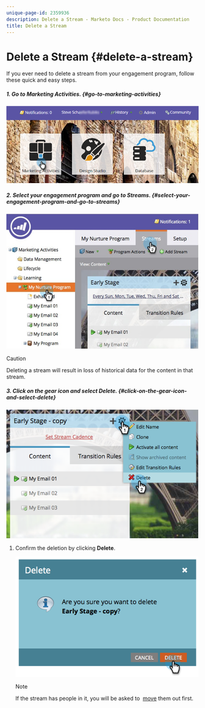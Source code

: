 ```yaml
---
unique-page-id: 2359936
description: Delete a Stream - Marketo Docs - Product Documentation
title: Delete a Stream
---
```


# Delete a Stream {#delete-a-stream}

If you ever need to delete a stream from your engagement program, follow these quick and easy steps.

##### 1. Go to Marketing Activities. {#go-to-marketing-activities}

![](assets/login-marketing-activities-1.png)

##### 2. Select your engagement program and go to&nbsp;Streams. {#select-your-engagement-program-and-go-to-streams}

![](assets/cloneasteam-2.jpg)

>[!CAUTION]
>
>Deleting a stream will result in loss of historical data for the content in that stream.

##### 3. Click on the gear icon and select Delete. {#click-on-the-gear-icon-and-select-delete}

![](assets/image2014-9-15-17-3a47-3a27.png)

1. Confirm the deletion by clicking **Delete**.

   ![](assets/image2014-9-15-17-3a47-3a31.png)

   >[!NOTE]
   >
   >If the stream has people in it, you will be asked to&nbsp; [move](../../../../product-docs/core-marketo-concepts/smart-campaigns/program-flow-actions/change-engagement-program-stream.md)&nbsp;them out first.

